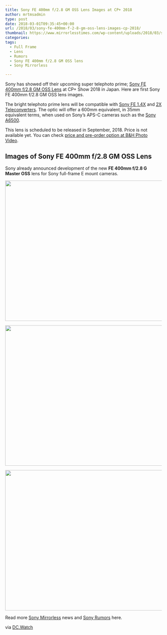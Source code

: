 ```yaml
---
title: Sony FE 400mm f/2.8 GM OSS Lens Images at CP+ 2018
author: mrtmsadmin
type: post
date: 2018-03-01T09:35:45+00:00
url: /2018/03/sony-fe-400mm-f-2-8-gm-oss-lens-images-cp-2018/
thumbnail: https://www.mirrorlesstimes.com/wp-content/uploads/2018/03/sony-fe-400mm-f-2.8-gm-oss-lens-3.jpg
categories:
tags:
  - Full Frame
  - Lens
  - Rumors
  - Sony FE 400mm f/2.8 GM OSS lens
  - Sony Mirrorless

---
```

Sony has showed off their upcoming super telephoto prime; <a href="https://www.mirrorlesstimes.com/tags/sony-fe-400mm-f-2-8-gm-oss-lens/" target="_blank" rel="noopener" data-wpel-link="exclude">Sony FE 400mm f/2.8 GM OSS Lens</a> at CP+ Show 2018 in Japan. Here are first Sony FE 400mm f/2.8 GM OSS lens images.<span id="more-2028"></span>

The bright telephoto prime lens will be compatible with <a href="http://www.bhphotovideo.com/c/product/1222777-REG/sony_sel14tc_fe_1_4x_teleconverter.html/BI/20175/KBID/14249" target="_blank" rel="external nofollow noopener">Sony FE 1.4X</a> and <a href="http://www.bhphotovideo.com/c/product/1222778-REG/sony_sel20tc_fe_2x_teleconverter.html/BI/20175/KBID/14249" target="_blank" rel="external nofollow noopener">2X Teleconverters</a>. The optic will offer a 600mm equivalent, in 35mm equivalent terms, when used on Sony’s APS-C cameras such as the [Sony A6500][1].

This lens is scheduled to be released in September, 2018. Price is not available yet. You can check <a href="https://www.bhphotovideo.com/c/product/1369634-REG/sony_fe_400mm_f_2_8_gm.html/BI/20175/KBID/14249" target="_new" rel="nofollow" data-wpel-link="external">price and pre-order option at B&H Photo Video</a>.<!--more-->

## Images of Sony FE 400mm f/2.8 GM OSS Lens

Sony already announced development of the new **FE 400mm f/2.8 G Master OSS** lens for Sony full-frame E mount cameras.

[<img class="aligncenter size-full wp-image-1729" src="https://i2.wp.com/www.mirrorlesstimes.com/wp-content/uploads/2018/03/sony-fe-400mm-f-2.8-gm-oss-lens-7.jpg?resize=600%2C450&#038;ssl=1" alt="" width="600" height="450" srcset="https://i2.wp.com/www.mirrorlesstimes.com/wp-content/uploads/2018/03/sony-fe-400mm-f-2.8-gm-oss-lens-7.jpg?w=800&ssl=1 800w, https://i2.wp.com/www.mirrorlesstimes.com/wp-content/uploads/2018/03/sony-fe-400mm-f-2.8-gm-oss-lens-7.jpg?resize=400%2C300&ssl=1 400w, https://i2.wp.com/www.mirrorlesstimes.com/wp-content/uploads/2018/03/sony-fe-400mm-f-2.8-gm-oss-lens-7.jpg?resize=768%2C576&ssl=1 768w" sizes="(max-width: 600px) 100vw, 600px" data-recalc-dims="1" />][2]

[<img class="aligncenter size-full wp-image-1730" src="https://i0.wp.com/www.mirrorlesstimes.com/wp-content/uploads/2018/03/sony-fe-400mm-f-2.8-gm-oss-lens-1.jpg?resize=600%2C450&#038;ssl=1" alt="" width="600" height="450" srcset="https://i0.wp.com/www.mirrorlesstimes.com/wp-content/uploads/2018/03/sony-fe-400mm-f-2.8-gm-oss-lens-1.jpg?w=1200&ssl=1 1200w, https://i0.wp.com/www.mirrorlesstimes.com/wp-content/uploads/2018/03/sony-fe-400mm-f-2.8-gm-oss-lens-1.jpg?resize=400%2C300&ssl=1 400w, https://i0.wp.com/www.mirrorlesstimes.com/wp-content/uploads/2018/03/sony-fe-400mm-f-2.8-gm-oss-lens-1.jpg?resize=768%2C576&ssl=1 768w, https://i0.wp.com/www.mirrorlesstimes.com/wp-content/uploads/2018/03/sony-fe-400mm-f-2.8-gm-oss-lens-1.jpg?resize=970%2C728&ssl=1 970w" sizes="(max-width: 600px) 100vw, 600px" data-recalc-dims="1" />][3]

[<img class="aligncenter size-full wp-image-1731" src="https://i1.wp.com/www.mirrorlesstimes.com/wp-content/uploads/2018/03/sony-fe-400mm-f-2.8-gm-oss-lens-4.jpg?resize=600%2C450&#038;ssl=1" alt="" width="600" height="450" srcset="https://i1.wp.com/www.mirrorlesstimes.com/wp-content/uploads/2018/03/sony-fe-400mm-f-2.8-gm-oss-lens-4.jpg?w=800&ssl=1 800w, https://i1.wp.com/www.mirrorlesstimes.com/wp-content/uploads/2018/03/sony-fe-400mm-f-2.8-gm-oss-lens-4.jpg?resize=400%2C300&ssl=1 400w, https://i1.wp.com/www.mirrorlesstimes.com/wp-content/uploads/2018/03/sony-fe-400mm-f-2.8-gm-oss-lens-4.jpg?resize=768%2C576&ssl=1 768w" sizes="(max-width: 600px) 100vw, 600px" data-recalc-dims="1" />][4]

Read more <a href="https://www.mirrorlesstimes.com/tags/sony-mirrorless/" target="_blank" rel="noopener">Sony Mirrorless</a> news and <a href="https://www.dailycameranews.com/tag/sony-rumors/" target="_blank" rel="noopener">Sony Rumors</a> here.

via <a href="https://dc.watch.impress.co.jp/docs/news/eventreport/1109190.html" target="_blank" rel="nofollow external noopener noreferrer" data-wpel-link="external">DC.Watch</a>

 [1]: https://www.dailycameranews.com/2016/11/best-sony-a6500-lenses/
 [2]: https://i2.wp.com/www.mirrorlesstimes.com/wp-content/uploads/2018/03/sony-fe-400mm-f-2.8-gm-oss-lens-7.jpg?ssl=1
 [3]: https://i0.wp.com/www.mirrorlesstimes.com/wp-content/uploads/2018/03/sony-fe-400mm-f-2.8-gm-oss-lens-1.jpg?ssl=1
 [4]: https://i1.wp.com/www.mirrorlesstimes.com/wp-content/uploads/2018/03/sony-fe-400mm-f-2.8-gm-oss-lens-4.jpg?ssl=1